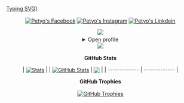 [Typing SVG](https://readme-typing-svg.demolab.com?font=Fira+Code&pause=1000&random=false&width=435&lines=Hi+%F0%9F%91%8B%2C+I'm+Petyo+Veselinov;SoftUni+Java+Web+Developer+Student)]
<p align="center">
<a href="https://www.facebook.com/borovaneca" target="blank"><img align="center" alt="Petyo's Facebook" width="22px" src="https://facebookbrand.com/wp-content/uploads/2019/04/f_logo_RGB-Hex-Blue_512.png?w=512&h=512" /></a>
<a href="https://instagram.com/petyo.veselinov" target="blank"><img align="center" alt="Petyo's Instagram" width="22px" src="https://upload.wikimedia.org/wikipedia/commons/thumb/a/a5/Instagram_icon.png/600px-Instagram_icon.png" /></a>
<a href="https://www.linkedin.com/in/petyo-veselinov-57b838264/" target="blank"><img align="center" alt="Petyo's Linkdein" width="22px" src="https://cdn3.iconfinder.com/data/icons/inficons/512/linkedin.png" /></a></p></h1>

<div align='center'>
 
<img src="https://gifimage.net/wp-content/uploads/2018/04/pokeball-opening-gif-8.gif" width="50px"/>
 <details>
 <summary>Open profile</summary>
<h3 align="center">Finding passion in software engineering</h3>
<div align='center'>
<img align="center" alt="Coding" width="300" src="https://media.giphy.com/media/M9gbBd9nbDrOTu1Mqx/giphy.gif">
<br>
</div>
<br>
<div align='center'>

 💻 Currently working on homeworks 😅

 🌱 Learning Java

 🎮 Love gaming

 📫 How to reach me **petyoveselinov@petyoveselinov.com**
 
</div>
<h3 align="center">Languages and Tools:</h3>
<code><img height="30" width="30" 
src="https://raw.githubusercontent.com/github/explore/80688e429a7d4ef2fca1e82350fe8e3517d3494d/topics/javascript/javascript.png"></code>
<code><img height="34" width="34" src="https://img.icons8.com/color/48/000000/html-5.png"></code>
<code><img height="30" width="30" src="https://cdn.iconscout.com/icon/free/png-256/css-131-722685.png"></code>
<code><img alt="Java" width="30px" style="padding-right:10px;" src="https://cdn.jsdelivr.net/gh/devicons/devicon/icons/java/java-original.svg"></code>
<code><img alt="Java" width="30px" style="padding-right:10px;" src="https://raw.githubusercontent.com/devicons/devicon/master/icons/mysql/mysql-original-wordmark.svg"></code>
 </details>

<img src="https://gifimage.net/wp-content/uploads/2018/04/pokeball-opening-gif-8.gif" width="50px"/>

**GitHub Stats**

| <a href=#><img align="center" src="http://github-readme-streak-stats.herokuapp.com?user=Borovaneca&theme=dark&background=000000" alt="Stats" /></a> |
| <a href="#"><img align="center" src="https://github-readme-stats.vercel.app/api?username=Borovaneca&show_icons=true&include_all_commits=true&hide_border=true" alt="GitHub Stats" /></a> | <a href="#"><img align="center" src="https://github-readme-stats.vercel.app/api/top-langs/?username=Borovaneca&layout=compact&hide_border=true" /></a> |
| ------------- | ------------- |

**GitHub Trophies**

<a href="#"><img align="center" src="https://github-profile-trophy.vercel.app/?username=Borovaneca&column=7" alt="GitHub Trophies" /></a>
 </div>
